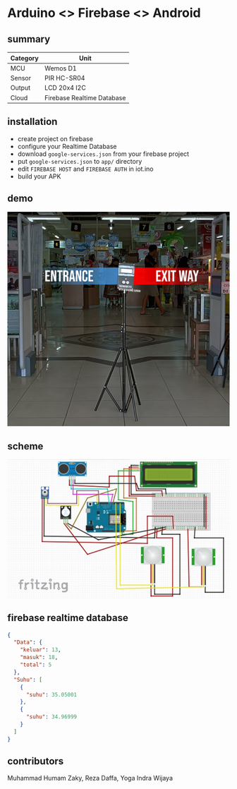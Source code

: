 # Arduino <> Firebase <> Android

## summary
| Category | Unit |
| ------------- | ------------- |
| MCU  | Wemos D1  |
| Sensor | PIR HC-SR04 |
| Output | LCD 20x4 I2C |
| Cloud | Firebase Realtime Database |

## installation
- create project on firebase
- configure your Realtime Database
- download `google-services.json` from your firebase project
- put `google-services.json` to `app/` directory
- edit `FIREBASE HOST` and `FIREBASE AUTH` in iot.ino
- build your APK

## demo
![](imgs/implementation.jpg)

## scheme
![](imgs/a.png)

## firebase realtime database
```json
{
  "Data": {
    "keluar": 13,
    "masuk": 18,
    "total": 5
  },
  "Suhu": [
    {
      "suhu": 35.05001
    },
    {
      "suhu": 34.96999
    }
  ]
}
```

## contributors
Muhammad Humam Zaky, Reza Daffa, Yoga Indra Wijaya
